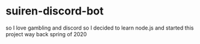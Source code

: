 # suiren-discord-bot
so I love gambling and discord so I decided to learn node.js and started this project way back spring of 2020
